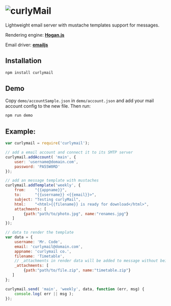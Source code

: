 ![curlyMail](https://raw.githubusercontent.com/jacoborus/curlymail/master/brand/curlymail.png 'curlyMail logo')
===============================================================================================================

Lightweight email server with mustache templates support for messages.

Rendering engine: **[Hogan.js](http://twitter.github.io/hogan.js/)**

Email driver: **[emailjs](https://github.com/eleith/emailjs#emailserverconnectoptions)**


Installation
------------

```sh
npm install curlymail
```


Demo
----

Copy `demo/accountSample.json` in `demo/account.json` and add your mail account config to the new file. Then run:

```sh
npm run demo
```


Example:
--------

```js
var curlymail = require('curlymail');

// add a email account and connect it to its SMTP server
curlymail.addAccount( 'main', {
    user: 'username@domain.com',
    password: 'PA55W0RD'
});

// add an message template with mustaches
curlymail.addTemplate('weekly', {
    from:    "{{appname}}",
    to:      "{{username}} <{{email}}>",
    subject: "Testing curlyMail",
    html:    "<html>{{filename}} is ready for download</html>",
    attachments: [
        {path:"path/to/photo.jpg", name:"renames.jpg"}
   ]
});

// data to render the template
var data = {
    username: 'Mr. Code',
    email: 'curlymail@domain.com',
    appname: 'curlymail co.',
    filename: 'Timetable',
    // _attachments in render data will be added to message without being rendering
    _attachments: [
        {path:"path/to/file.zip", name:"timetable.zip"}
   ]
};

curlymail.send( 'main', 'weekly', data, function (err, msg) {
    console.log( err || msg );
});
```

